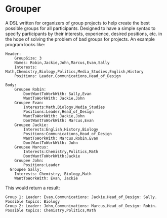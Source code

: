 # Grouper
A DSL written for organizers of group projects to help create the best possible groups for all participants. Designed to have a simple syntax to specify participants
by their interests, experience, desired positions, etc. in the hope of solving the problem of bad groups for projects.
An example program looks like:
```
Header:
	GroupSize: 3
	Names: Robin,Jackie,John,Marcus,Evan,Sally
	Interests: Math,Chemistry,Biology,Politics,Media_Studies,English,History
	Positions: Leader,Communications,Head_of_Design

Body:
	Groupee Robin:
		DontWantToWorkWith: Sally,Evan
		WantToWorkWith: Jackie,John
	Groupee Evan:
		Interests:Math,Biology,Media_Studies
		Positions:Leader,Head_of_Design
		WantToWorkWith: Jackie,John
		DontWantToWorkWith: Marcus,Evan
	Groupee Jackie:
		Interests:English,History,Biology
		Positions:Communications,Head_of_Design
		WantToWorkWith: Marcus,Robin,Evan
		DontWantToWorkWith: John
	Groupee Marcus:
		Interests:Chemistry,Politics,Math
		DontWantToWorkWith:Jackie
	Groupee John:
		Positions:Leader
  Groupee Sally:
    Interests: Chemistry, Biology,Math
    WantToWorkWith: Evan, Jackie
```
This would return a result:
```
Group 1: Leader: Evan,Communications: Jackie,Head_of_Design: Sally. Possible topics: Biology
Group 2: Leader: John,Communivations: Marcus,Head_of_Design: Robin. Possible topics: Chemistry,Politics,Math
```
